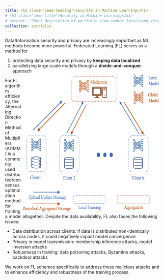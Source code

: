 ```yaml
---
title: <h1 class="ieee-heading">Security in Machine Learning</h1>
# <h1 class="ieee-title">Security in Machine Learning</h1>
# excerpt: "Short description of portfolio item number 1<br/><img src='/images/500x300.png'>"
collection: portfolio
---
```


Data/Information security and privacy are increasingly important as ML methods become more powerful. Federated Learning (FL) serves as a method for
1. protecting data security and privacy by **keeping data localized**
2. parallelizing large-scale models through a **divide-and-conquer** approach
<br><img src='/images/FLv2.png' width="450" height="450" style="float:right">
  
For FL algorithm efficiency, the Alternating Direction Method of Multipliers (ADMM) is a commonly used distributed/consensus optimization method for training a model altogether. Despite the data availability, FL also faces the following issues:
<ul><li> Data distribution across clients: if data is distributed non-identically across nodes, it could negatively impact model convergence</li>
<li>Privacy in model transmission: membership inference attacks, model inversion attacks</li>
<li>Robustness in training: data poisoning attacks, Byzantine attacks, backdoor attacks</li> </ul>
  
We work on FL schemes specifically to address these malicious attacks and to enhance efficiency and robustness of the training process.